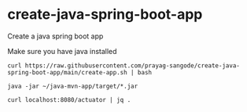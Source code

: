 # create-java-spring-boot-app
Create a java spring boot app

Make sure you have java installed

`curl https://raw.githubusercontent.com/prayag-sangode/create-java-spring-boot-app/main/create-app.sh | bash`

`java -jar ~/java-mvn-app/target/*.jar`

`curl localhost:8080/actuator | jq .`
